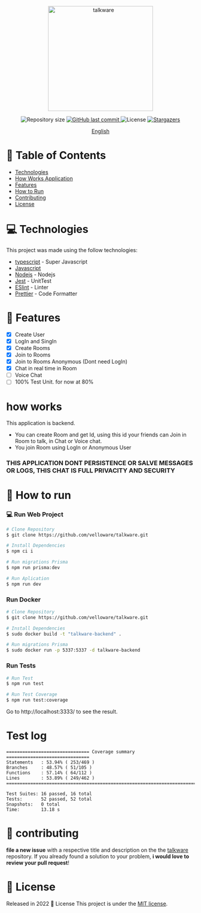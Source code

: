 <p align="center">
   <img src="https://avatars.githubusercontent.com/u/105833248?s=400&u=23db20e40ccd72d71fa4e22600335d2c8518a8b1&v=4" alt="talkware" width="280"/>
</p>

<p align="center">	
  <img alt="Repository size" src="https://img.shields.io/github/repo-size/velloware/talkware?color=774DD6">

  <a href="https://github.com/velloware/talkware/commits">
    <img alt="GitHub last commit" src="https://img.shields.io/github/last-commit/velloware/talkware?color=774DD6">
  </a> 
  <img alt="License" src="https://img.shields.io/badge/license-MIT-8257E5">
  <a href="https://github.com/velloware/talkware/stargazers">
    <img alt="Stargazers" src="https://img.shields.io/github/stars/velloware/talkware?color=8257E5&logo=github">
  </a>
</p>

<p align="center">
    <a href="README.md">English</a>
  
 </p>

# :pushpin: Table of Contents

- [Technologies](#computer-technologies)
- [How Works Application](#how-works)
- [Features](#rocket-features)
- [How to Run](#construction_worker-how-to-run)
- [Contributing](#tada-contributing)
- [License](#closed_book-license)

# :computer: Technologies

This project was made using the follow technologies:

- [typescript](https://www.typescriptlang.org/) - Super Javascript
- [Javascript](https://www.typescriptlang.org/)
- [Nodejs](http://nodejs.org/) - Nodejs
- [Jest](https://jestjs.io/) - UnitTest
- [ESlint](https://eslint.org/) - Linter
- [Prettier](https://prettier.io/) - Code Formatter

# :rocket: Features

- [x] Create User
- [x] LogIn and SingIn
- [x] Create Rooms
- [x] Join to Rooms
- [x] Join to Rooms Anonymous (Dont need LogIn)
- [x] Chat in real time in Room
- [ ] Voice Chat
- [ ] 100% Test Unit. for now at 80%

# how works

This application is backend.

- You can create Room and get Id, using this id your friends can Join in Room to talk, in Chat or Voice chat.
- You join Room using LogIn or Anonymous User

### THIS APPLICATION DONT PERSISTENCE OR SALVE MESSAGES OR LOGS, THIS CHAT IS FULL PRIVACITY AND SECURITY

# :construction_worker: How to run

### 💻 Run Web Project

```bash
# Clone Repository
$ git clone https://github.com/velloware/talkware.git

# Install Dependencies
$ npm ci i

# Run migrations Prisma
$ npm run prisma:dev

# Run Aplication
$ npm run dev
```

### Run Docker

```bash
# Clone Repository
$ git clone https://github.com/velloware/talkware.git

# Install Dependencies
$ sudo docker build -t "talkware-backend" .

# Run migrations Prisma
$ sudo docker run -p 5337:5337 -d talkware-backend
```

### Run Tests

```bash
# Run Test
$ npm run test

# Run Test Coverage
$ npm run test:coverage

```

Go to http://localhost:3333/ to see the result.

# Test log

```
=============================== Coverage summary ===============================
Statements   : 53.94% ( 253/469 )
Branches     : 48.57% ( 51/105 )
Functions    : 57.14% ( 64/112 )
Lines        : 53.89% ( 249/462 )
================================================================================

Test Suites: 16 passed, 16 total
Tests:       52 passed, 52 total
Snapshots:   0 total
Time:        13.18 s
```

# :tada: contributing

**file a new issue** with a respective title and description on the the [talkware](https://github.com/velloware/talkware/issues) repository. If you already found a solution to your problem, **i would love to review your pull request**!

# :closed_book: License

Released in 2022 :closed_book: License
This project is under the [MIT license](./LICENSE).
